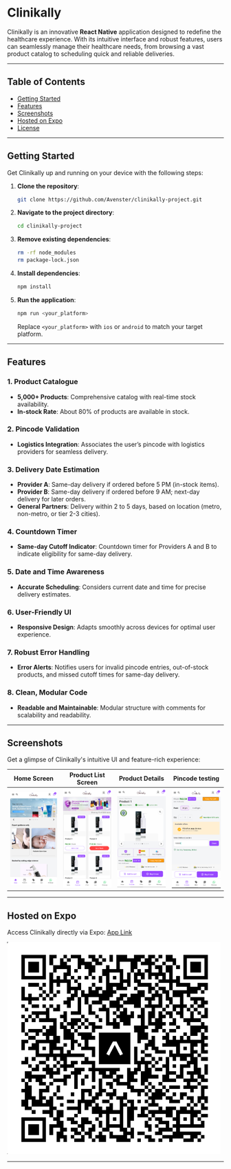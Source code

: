 

# Clinikally

Clinikally is an innovative **React Native** application designed to redefine the healthcare experience. With its intuitive interface and robust features, users can seamlessly manage their healthcare needs, from browsing a vast product catalog to scheduling quick and reliable deliveries.

---

## Table of Contents
- [Getting Started](#getting-started)
- [Features](#features)
- [Screenshots](#screenshots)
- [Hosted on Expo](#hosted-on-expo)
- [License](#license)

---

## Getting Started

Get Clinikally up and running on your device with the following steps:

1. **Clone the repository**:
    ```bash
    git clone https://github.com/Avenster/clinikally-project.git
    ```

2. **Navigate to the project directory**:
    ```bash
    cd clinikally-project
    ```

3. **Remove existing dependencies**:
    ```bash
    rm -rf node_modules
    rm package-lock.json
    ```

4. **Install dependencies**:
    ```bash
    npm install
    ```

5. **Run the application**:
    ```bash
    npm run <your_platform>
    ```
    Replace `<your_platform>` with `ios` or `android` to match your target platform.

---

## Features

### 1. Product Catalogue
- **5,000+ Products**: Comprehensive catalog with real-time stock availability.
- **In-stock Rate**: About 80% of products are available in stock.

### 2. Pincode Validation
- **Logistics Integration**: Associates the user’s pincode with logistics providers for seamless delivery.

### 3. Delivery Date Estimation
- **Provider A**: Same-day delivery if ordered before 5 PM (in-stock items).
- **Provider B**: Same-day delivery if ordered before 9 AM; next-day delivery for later orders.
- **General Partners**: Delivery within 2 to 5 days, based on location (metro, non-metro, or tier 2-3 cities).

### 4. Countdown Timer
- **Same-day Cutoff Indicator**: Countdown timer for Providers A and B to indicate eligibility for same-day delivery.

### 5. Date and Time Awareness
- **Accurate Scheduling**: Considers current date and time for precise delivery estimates.

### 6. User-Friendly UI
- **Responsive Design**: Adapts smoothly across devices for optimal user experience.

### 7. Robust Error Handling
- **Error Alerts**: Notifies users for invalid pincode entries, out-of-stock products, and missed cutoff times for same-day delivery.

### 8. Clean, Modular Code
- **Readable and Maintainable**: Modular structure with comments for scalability and readability.

---

## Screenshots

Get a glimpse of Clinikally's intuitive UI and feature-rich experience:

| Home Screen                 | Product List Screen           | Product Details                |Pincode testing                   |
|-----------------------------|-------------------------------|--------------------------------|----------------------------------|
| ![Home Screen](./ss1.png)   | ![Product List Screen](./ss2.png) | ![Home Screen (Alt)](./ss3.png) | ![Product List (Alt)](./ss4.png) |

---

## Hosted on Expo

Access Clinikally directly via Expo:
[App Link]([https://expo.dev/preview/update?message=hey&updateRuntimeVersion=1.0.0&createdAt=2024-10-29T15%3A17%3A08.487Z&slug=exp&projectId=f388c614-2f49-4f38-9002-5df0c66f47c9&group=ebbb9311-68e4-4584-83ab-dd50b760c1d9](https://expo.dev/preview/update?message=hey&updateRuntimeVersion=1.0.0&createdAt=2024-10-29T17%3A28%3A39.585Z&slug=exp&projectId=f388c614-2f49-4f38-9002-5df0c66f47c9&group=dc96ff7d-7c6d-4aff-8d3b-ba6d26477771)](https://expo.dev/preview/update?message=hey&updateRuntimeVersion=1.0.0&createdAt=2024-10-29T18%3A29%3A20.418Z&slug=exp&projectId=f388c614-2f49-4f38-9002-5df0c66f47c9&group=c3b1db47-3fdf-4ef5-bb5b-0b4c99900399))

![Home Screen](./ss6.png)

---

